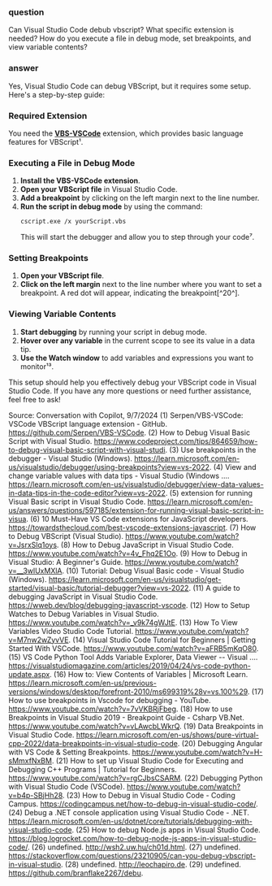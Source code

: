 ### question

Can Visual Studio Code debub vbscript? What specific extension is needed? How do you execute a file in debug mode, set breakpoints, and view variable contents?

### answer

Yes, Visual Studio Code can debug VBScript, but it requires some setup. Here's a step-by-step guide:

### Required Extension

You need the **[VBS-VSCode](https://github.com/Serpen/VBS-VSCode)** extension, which provides basic language features for VBScript¹.

### Executing a File in Debug Mode

1. **Install the VBS-VSCode extension**.
2. **Open your VBScript file** in Visual Studio Code.
3. **Add a breakpoint** by clicking on the left margin next to the line number.
4. **Run the script in debug mode** by using the command:
   ```sh
   cscript.exe /x yourScript.vbs
   ```
   This will start the debugger and allow you to step through your code⁷.

### Setting Breakpoints

1. **Open your VBScript file**.
2. **Click on the left margin** next to the line number where you want to set a breakpoint. A red dot will appear, indicating the breakpoint[^20^].

### Viewing Variable Contents

1. **Start debugging** by running your script in debug mode.
2. **Hover over any variable** in the current scope to see its value in a data tip.
3. **Use the Watch window** to add variables and expressions you want to monitor¹³.

This setup should help you effectively debug your VBScript code in Visual Studio Code. If you have any more questions or need further assistance, feel free to ask!

Source: Conversation with Copilot, 9/7/2024
(1) Serpen/VBS-VSCode: VSCode VBScript language extension - GitHub. https://github.com/Serpen/VBS-VSCode.
(2) How to Debug Visual Basic Script with Visual Studio. https://www.codeproject.com/tips/864659/how-to-debug-visual-basic-script-with-visual-studi.
(3) Use breakpoints in the debugger - Visual Studio (Windows). https://learn.microsoft.com/en-us/visualstudio/debugger/using-breakpoints?view=vs-2022.
(4) View and change variable values with data tips - Visual Studio (Windows .... https://learn.microsoft.com/en-us/visualstudio/debugger/view-data-values-in-data-tips-in-the-code-editor?view=vs-2022.
(5) extension for running Visual Basic script in Visual Studio Code. https://learn.microsoft.com/en-us/answers/questions/597185/extension-for-running-visual-basic-script-in-visua.
(6) 10 Must-Have VS Code extensions for JavaScript developers. https://towardsthecloud.com/best-vscode-extensions-javascript.
(7) How to Debug VBScript (Visual Studio). https://www.youtube.com/watch?v=JsrxSlq1oys.
(8) How to Debug JavaScript in Visual Studio Code. https://www.youtube.com/watch?v=4v_Fhq2E1Oo.
(9) How to Debug in Visual Studio: A Beginner's Guide. https://www.youtube.com/watch?v=__3wlUxMXlA.
(10) Tutorial: Debug Visual Basic code - Visual Studio (Windows). https://learn.microsoft.com/en-us/visualstudio/get-started/visual-basic/tutorial-debugger?view=vs-2022.
(11) A guide to debugging JavaScript in Visual Studio Code. https://wweb.dev/blog/debugging-javascript-vscode.
(12) How to Setup Watches to Debug Variables in Visual Studio. https://www.youtube.com/watch?v=_v9k74gWJtE.
(13) How To View Variables Video Studio Code Tutorial. https://www.youtube.com/watch?v=M7nw2wZyvVE.
(14) Visual Studio Code Tutorial for Beginners | Getting Started With VSCode. https://www.youtube.com/watch?v=aFRB5mKqO80.
(15) VS Code Python Tool Adds Variable Explorer, Data Viewer -- Visual .... https://visualstudiomagazine.com/articles/2019/04/24/vs-code-python-update.aspx.
(16) How to: View Contents of Variables | Microsoft Learn. https://learn.microsoft.com/en-us/previous-versions/windows/desktop/forefront-2010/ms699319%28v=vs.100%29.
(17) How to use breakpoints in Vscode for debugging - YouTube. https://www.youtube.com/watch?v=7vVKBRjFbeg.
(18) How to use Breakpoints in Visual Studio 2019 - Breakpoint Guide - Csharp VB.Net. https://www.youtube.com/watch?v=vLAwcbLWkrQ.
(19) Data Breakpoints in Visual Studio Code. https://learn.microsoft.com/en-us/shows/pure-virtual-cpp-2022/data-breakpoints-in-visual-studio-code.
(20) Debugging Angular with VS Code & Setting Breakpoints. https://www.youtube.com/watch?v=H-sMmxfNxBM.
(21) How to set up Visual Studio Code for Executing and Debugging C++ Programs | Tutorial for Beginners. https://www.youtube.com/watch?v=rgCJbsCSARM.
(22) Debugging Python with Visual Studio Code (VSCode). https://www.youtube.com/watch?v=b4p-SBjHh28.
(23) How to Debug in Visual Studio Code - Coding Campus. https://codingcampus.net/how-to-debug-in-visual-studio-code/.
(24) Debug a .NET console application using Visual Studio Code - .NET. https://learn.microsoft.com/en-us/dotnet/core/tutorials/debugging-with-visual-studio-code.
(25) How to debug Node.js apps in Visual Studio Code. https://blog.logrocket.com/how-to-debug-node-js-apps-in-visual-studio-code/.
(26) undefined. http://wsh2.uw.hu/ch01d.html.
(27) undefined. https://stackoverflow.com/questions/23210905/can-you-debug-vbscript-in-visual-studio.
(28) undefined. http://leochapiro.de.
(29) undefined. https://github.com/branflake2267/debu.
